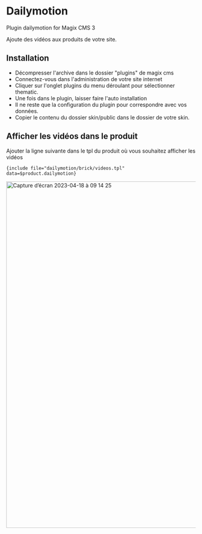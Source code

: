 # Dailymotion
Plugin dailymotion for Magix CMS 3

Ajoute des vidéos aux produits de votre site.

## Installation
 * Décompresser l'archive dans le dossier "plugins" de magix cms
 * Connectez-vous dans l'administration de votre site internet
 * Cliquer sur l'onglet plugins du menu déroulant pour sélectionner thematic.
 * Une fois dans le plugin, laisser faire l'auto installation
 * Il ne reste que la configuration du plugin pour correspondre avec vos données.
 * Copier le contenu du dossier skin/public dans le dossier de votre skin.

## Afficher les vidéos dans le produit
Ajouter la ligne suivante dans le tpl du produit où vous souhaitez afficher les vidéos
````
{include file="dailymotion/brick/videos.tpl" data=$product.dailymotion}
````
<img width="923" alt="Capture d’écran 2023-04-18 à 09 14 25" src="https://user-images.githubusercontent.com/356674/232702327-c6e3fb9a-f16d-4a12-a2d0-f7a51718500c.png">
